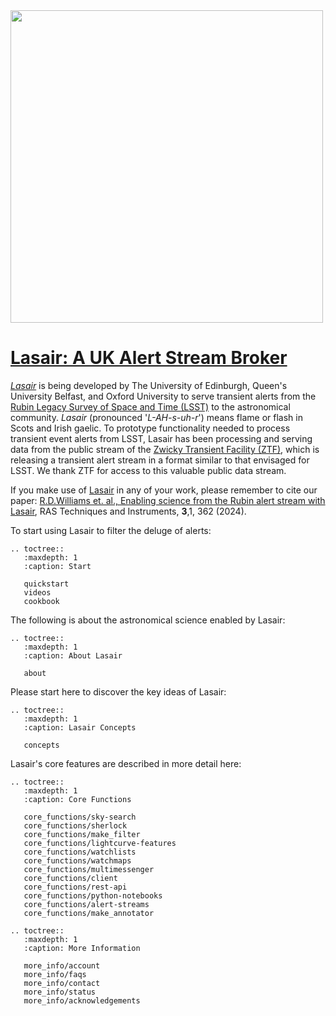 <img src="_images/lasair_logo_transparent_LSST.png" width=500>

# [Lasair: A UK Alert Stream Broker]({%lasairurl%})

[*Lasair*]({%lasairurl%}) is being developed by The University of Edinburgh, Queen\'s University Belfast,
and Oxford University to serve transient alerts from the 
[Rubin Legacy Survey of Space and Time (LSST)](https://rubinobservatory.org/) to the 
astronomical community. *Lasair* (pronounced '*L-AH-s-uh-r*') means flame or 
flash in Scots and Irish gaelic. To prototype functionality needed to process transient 
event alerts from LSST, Lasair has been processing and serving data from the 
public stream of the [Zwicky Transient Facility (ZTF)](http://www.ztf.caltech.edu/), 
which is releasing a transient alert stream in a format similar to that 
envisaged for LSST. We thank ZTF for access to this valuable public data stream.

If you make use of [Lasair]({%lasairurl%}) in any of your work, please remember to cite our paper: [R.D.Williams et. al., 
Enabling science from the Rubin alert stream with Lasair](https://doi.org/10.1093/rasti/rzae024), 
RAS Techniques and Instruments, **3**,1, 362  (2024).

To start using Lasair to filter the deluge of alerts:
```eval_rst
.. toctree::
   :maxdepth: 1
   :caption: Start

   quickstart
   videos
   cookbook
```

The following is about the astronomical science enabled by Lasair:
```eval_rst
.. toctree::
   :maxdepth: 1
   :caption: About Lasair

   about
```
Please start here to discover the key ideas of Lasair:

```eval_rst
.. toctree::
   :maxdepth: 1
   :caption: Lasair Concepts

   concepts
```

Lasair's core features are described in more detail here:

```eval_rst
.. toctree::
   :maxdepth: 1
   :caption: Core Functions

   core_functions/sky-search
   core_functions/sherlock
   core_functions/make_filter
   core_functions/lightcurve-features
   core_functions/watchlists
   core_functions/watchmaps
   core_functions/multimessenger
   core_functions/client
   core_functions/rest-api
   core_functions/python-notebooks
   core_functions/alert-streams
   core_functions/make_annotator
```

```eval_rst
.. toctree::
   :maxdepth: 1
   :caption: More Information

   more_info/account
   more_info/faqs
   more_info/contact
   more_info/status
   more_info/acknowledgements
```
